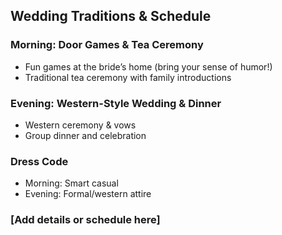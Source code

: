 ## Wedding Traditions & Schedule

### Morning: Door Games & Tea Ceremony

- Fun games at the bride’s home (bring your sense of humor!)
- Traditional tea ceremony with family introductions

### Evening: Western-Style Wedding & Dinner

- Western ceremony & vows
- Group dinner and celebration

### Dress Code

- Morning: Smart casual
- Evening: Formal/western attire

### [Add details or schedule here]
